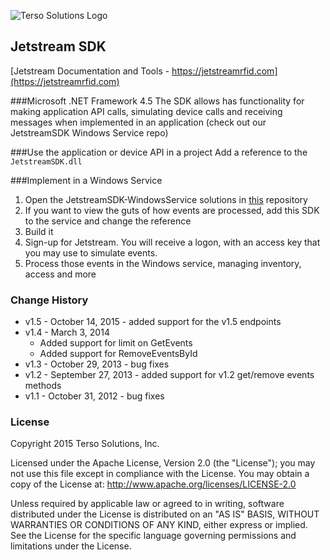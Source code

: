 ![Terso Solutions Logo](http://www.tersosolutions.com/wp-content/uploads/2016/04/TersoHorizontal_BlackGreen.png "Terso Solutions, Inc.")

## Jetstream SDK
[Jetstream Documentation and Tools - https://jetstreamrfid.com](https://jetstreamrfid.com)
 
###Microsoft .NET Framework 4.5
The SDK allows has functionality for making application API calls, simulating device calls and receiving messages when implemented in an application (check out our JetstreamSDK Windows Service repo)

###Use the application or device API in a project
Add a reference to the `JetstreamSDK.dll`

###Implement in a Windows Service
1. Open the JetstreamSDK-WindowsService solutions in [this](https://github.com/tersosolutions/JetstreamSDK-WindowsService) repository
2. If you want to view the guts of how events are processed, add this SDK to the service and change the reference
3. Build it
4. Sign-up for Jetstream. You will receive a logon, with an access key that you may use to simulate events.
5. Process those events in the Windows service, managing inventory, access and more

### Change History
* v1.5 - October 14, 2015 - added support for the v1.5 endpoints
* v1.4 - March 3, 2014
  * Added support for limit on GetEvents
  * Added support for RemoveEventsById
* v1.3 - October 29, 2013 - bug fixes
* v1.2 - September 27, 2013 - added support for v1.2 get/remove events methods
* v1.1 - October 31, 2012 - bug fixes

### License
Copyright 2015 Terso Solutions, Inc.

Licensed under the Apache License, Version 2.0 (the "License"); you may not use this file except in compliance with the License. You may obtain a copy of the License at:
http://www.apache.org/licenses/LICENSE-2.0

Unless required by applicable law or agreed to in writing, software distributed under the License is distributed on an "AS IS" BASIS, WITHOUT WARRANTIES OR CONDITIONS OF ANY KIND, either express or implied. See the License for the specific language governing permissions and limitations under the License.
